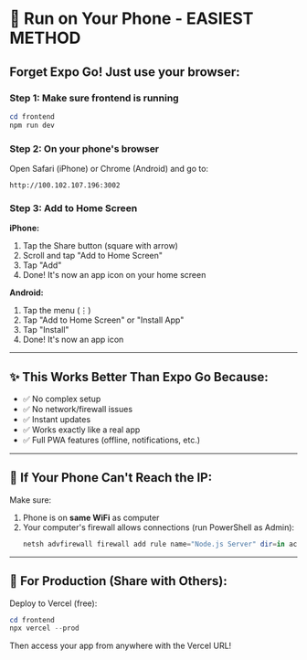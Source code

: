 # 📱 Run on Your Phone - EASIEST METHOD

## Forget Expo Go! Just use your browser:

### Step 1: Make sure frontend is running
```powershell
cd frontend
npm run dev
```

### Step 2: On your phone's browser
Open Safari (iPhone) or Chrome (Android) and go to:

```
http://100.102.107.196:3002
```

### Step 3: Add to Home Screen
**iPhone:**
1. Tap the Share button (square with arrow)
2. Scroll and tap "Add to Home Screen"
3. Tap "Add"
4. Done! It's now an app icon on your home screen

**Android:**
1. Tap the menu (⋮) 
2. Tap "Add to Home Screen" or "Install App"
3. Tap "Install"
4. Done! It's now an app icon

---

## ✨ This Works Better Than Expo Go Because:
- ✅ No complex setup
- ✅ No network/firewall issues
- ✅ Instant updates
- ✅ Works exactly like a real app
- ✅ Full PWA features (offline, notifications, etc.)

---

## 🔧 If Your Phone Can't Reach the IP:

Make sure:
1. Phone is on **same WiFi** as computer
2. Your computer's firewall allows connections (run PowerShell as Admin):
   ```powershell
   netsh advfirewall firewall add rule name="Node.js Server" dir=in action=allow protocol=TCP localport=3002
   ```

---

## 🚀 For Production (Share with Others):
Deploy to Vercel (free):
```powershell
cd frontend
npx vercel --prod
```

Then access your app from anywhere with the Vercel URL!
